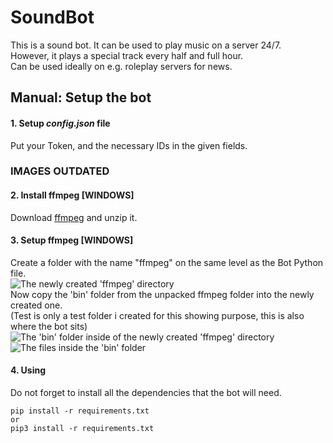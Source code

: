 # SoundBot
This is a sound bot. It can be used to play music on a server 24/7.\
However, it plays a special track every half and full hour.\
Can be used ideally on e.g. roleplay servers for news.

## Manual: Setup the bot

#### 1. Setup *config.json* file
Put your Token, and the necessary IDs in the given fields.

### **IMAGES OUTDATED**
#### 2. Install ffmpeg [WINDOWS]
Download [ffmpeg](https://github.com/BtbN/FFmpeg-Builds/releases/download/latest/ffmpeg-master-latest-win64-gpl.zip) and unzip it.


#### 3. Setup ffmpeg [WINDOWS]
Create a folder with the name "ffmpeg" on the same level as the Bot Python file.\
![The newly created 'ffmpeg' directory](https://i.imgur.com/rh4NBQ0.png)\
Now copy the 'bin' folder from the unpacked ffmpeg folder into the newly created one.\
(Test is only a test folder i created for this showing purpose, this is also where the bot sits)\
![The 'bin' folder inside of the newly created 'ffmpeg' directory](https://i.imgur.com/tziMw3r.png)
![The files inside the 'bin' folder](https://i.imgur.com/EXFRRSe.png)


#### 4. Using
Do not forget to install all the dependencies that the bot will need.
```
pip install -r requirements.txt
or
pip3 install -r requirements.txt
```
